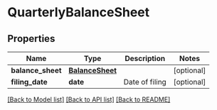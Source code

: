 # QuarterlyBalanceSheet

## Properties
| Name              | Type                                | Description    | Notes      |
|-------------------|-------------------------------------|----------------|------------|
| **balance_sheet** | [**BalanceSheet**](BalanceSheet.md) |                | [optional] |
| **filing_date**   | **date**                            | Date of filing | [optional] |

[[Back to Model list]](../../README.md#documentation-for-models) [[Back to API list]](../../README.md#documentation-for-api-endpoints) [[Back to README]](../../README.md)


